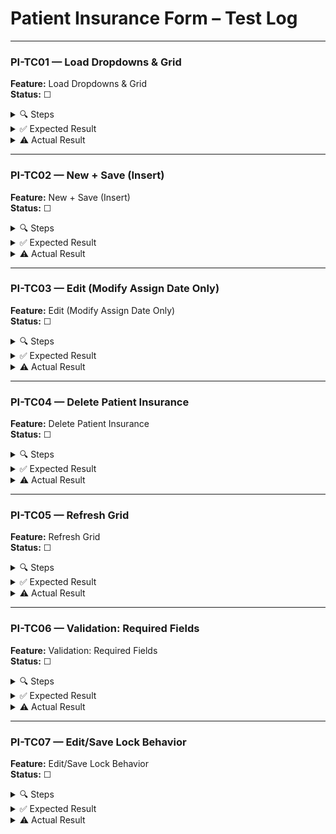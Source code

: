 ﻿# Patient Insurance Form – Test Log

---

### PI-TC01 — Load Dropdowns & Grid

**Feature:** Load Dropdowns & Grid  
**Status:** ☐

<details>
<summary>🔍 Steps</summary>

1. Launch app, log in.  
2. Click **PtInsurance** in left nav.  
3. Observe:  
   - `cbPatient` shows all patients.  
   - `cbProvider` shows all providers.  
   - `cbPolicy` shows all policies.  
   - DataGrid lists assignments with columns: ID, PatientFullName, ProviderName, PolicyName, AssignDate.
</details>

<details>
<summary>✅ Expected Result</summary>

- All three dropdowns populated correctly.  
- DataGrid shows every assignment with correct joined fields.
</details>

<details>
<summary>⚠️ Actual Result</summary>

*Fill after test run…*  
</details>

---

### PI-TC02 — New + Save (Insert)

**Feature:** New + Save (Insert)  
**Status:** ☐

<details>
<summary>🔍 Steps</summary>

1. Click **New**.  
2. Select:  
   - Patient = “John Doe”  
   - Provider = “HealthPlus”  
   - Policy = “Gold Plan”  
3. Pick today’s date in `dpAssignDate`.  
4. Click **Save**.
</details>

<details>
<summary>✅ Expected Result</summary>

- Message: “New patient insurance added.”  
- After “OK,” DataGrid reloads. Top row shows John Doe, HealthPlus, Gold Plan, today’s date.
</details>

<details>
<summary>⚠️ Actual Result</summary>

*Fill after test run…*  
</details>

---

### PI-TC03 — Edit (Modify Assign Date Only)

**Feature:** Edit (Modify Assign Date Only)  
**Status:** ☐

<details>
<summary>🔍 Steps</summary>

1. Select row added in PI-TC02.  
2. Click **Edit**.  
3. Change `dpAssignDate` to 3 days from today.  
4. Click **Save**.
</details>

<details>
<summary>✅ Expected Result</summary>

- Message: “Patient insurance updated.”  
- DataGrid reloads; that row’s date updates accordingly.
</details>

<details>
<summary>⚠️ Actual Result</summary>

*Fill after test run…*  
</details>

---

### PI-TC04 — Delete Patient Insurance

**Feature:** Delete Patient Insurance  
**Status:** ☐

<details>
<summary>🔍 Steps</summary>

1. Select the row from PI-TC02/03.  
2. Click **Delete**.  
3. Confirm **Yes**.
</details>

<details>
<summary>✅ Expected Result</summary>

- Message: “Patient insurance deleted.”  
- After “OK,” row disappears from DataGrid.
</details>

<details>
<summary>⚠️ Actual Result</summary>

*Fill after test run…*  
</details>

---

### PI-TC05 — Refresh Grid

**Feature:** Refresh Grid  
**Status:** ☐

<details>
<summary>🔍 Steps</summary>

1. Click **Refresh** (no row selected).
</details>

<details>
<summary>✅ Expected Result</summary>

- DataGrid reloads; shows all assignments without duplicates.
</details>

<details>
<summary>⚠️ Actual Result</summary>

*Fill after test run…*  
</details>

---

### PI-TC06 — Validation: Required Fields

**Feature:** Validation: Required Fields  
**Status:** ☐

<details>
<summary>🔍 Steps</summary>

1. Click **New**.  
2. Leave Patient, Provider, Policy, or AssignDate blank; click **Save**.
</details>

<details>
<summary>✅ Expected Result</summary>

- Warning: “All fields (Patient, Provider, Policy, Assign Date) are required.”  
- No record is inserted.
</details>

<details>
<summary>⚠️ Actual Result</summary>

*Fill after test run…*  
</details>

---

### PI-TC07 — Edit/Save Lock Behavior

**Feature:** Edit/Save Lock Behavior  
**Status:** ☐

<details>
<summary>🔍 Steps</summary>

1. Select an existing assignment row.  
2. Click **Edit**.  
3. Verify **New** and **Refresh** are disabled while editing.  
4. Click **Save**.
</details>

<details>
<summary>✅ Expected Result</summary>

- While editing, **New** and **Refresh** remain disabled; after **Save**, they become enabled again.
</details>

<details>
<summary>⚠️ Actual Result</summary>

*Fill after test run…*  
</details>

